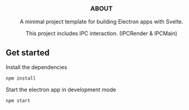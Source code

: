 <p align='center'>
<h3 align='center'><b>ABOUT</b></h3>
  <p align='center'>
    A minimal project template for building Electron apps with Svelte.
  </p>
  <p align='center'>
    This project includes IPC interaction. (IPCRender & IPCMain)
  </p>
</p>

## Get started

Install the dependencies

```
npm install
```

Start the electron app in development mode

```
npm start
```
